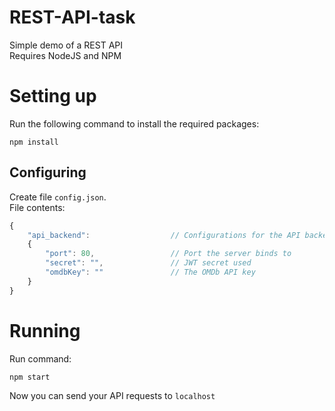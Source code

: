 # REST-API-task
Simple demo of a REST API  
Requires NodeJS and NPM

# Setting up
Run the following command to install the required packages:
```
npm install
```

## Configuring
Create file `config.json`.  
File contents:
```js
{
	"api_backend": 					// Configurations for the API backend server
	{
		"port": 80,					// Port the server binds to
		"secret": "",				// JWT secret used
		"omdbKey": ""				// The OMDb API key
	}
}
```

# Running
Run command:
```
npm start
```

Now you can send your API requests to `localhost`